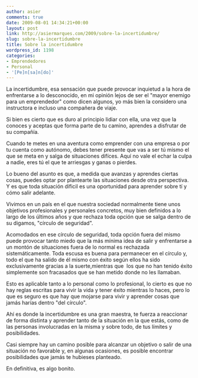 ```yaml
---
author: asier
comments: true
date: 2009-08-01 14:34:21+00:00
layout: post
link: http://asiermarques.com/2009/sobre-la-incertidumbre/
slug: sobre-la-incertidumbre
title: Sobre la incertidumbre
wordpress_id: 1198
categories:
- Emprendedores
- Personal
- '[Pe]n[sa]n[do]'
---
```


La incertidumbre, esa sensación que puede provocar inquietud a la hora de enfrentarse a lo desconocido, en mi opinión lejos de ser el "mayor enemigo para un emprendedor" como dicen algunos, yo más bien la considero una instructora e incluso una compañera de viaje.

Si bien es cierto que es duro al principio lidiar con ella, una vez que la conoces y aceptas que forma parte de tu camino, aprendes a disfrutar de su compañía.

Cuando te metes en una aventura como emprender con una empresa o por tu cuenta como autónomo, debes tener presente que vas a ser tú mismo el que se meta en y salga de situaciones difíces. Aquí no vale el echar la culpa a nadie, eres tú el que te arriesgas y ganas o pierdes.

Lo bueno del asunto es que, a medida que avanzas y aprendes ciertas cosas, puedes optar por plantearte las situaciones desde otra perspectiva. Y es que toda situación díficil es una oportunidad para aprender sobre tí y cómo salir adelante.

Vivimos en un país en el que nuestra sociedad normalmente tiene unos objetivos profesionales y personales concretos, muy bien definidos a lo largo de los últimos años y que rechaza toda opción que se salga dentro de su digamos, "círculo de seguridad".

Acomodados en ese círculo de seguridad, toda opción fuera del mismo puede provocar tanto miedo que la más mínima idea de salir y enfrentarse a un montón de situaciones fuera de lo normal es rechazada sistemáticamente. Toda escusa es buena para permanecer en el círculo y, todo el que ha salido de él mismo con éxito según ellos ha sido exclusivamente gracias a la suerte,mientras que  los que no han tenido éxito simplemente son fracasados que se han metido donde no les llamaban.

Esto es aplicable tanto a lo personal como lo profesional, lo cierto es que no hay reglas escritas para vivir la vida y tener éxito mientras lo haces, pero lo que es seguro es que hay que mojarse para vivir y aprender cosas que jamás harías dentro "del círculo".

Ahí es donde la incertidumbre es una gran maestra, te fuerza a reaccionar de forma distinta y aprender tanto de la situación en la que estás, como de las personas involucradas en la misma y sobre todo, de tus límites y posibilidades.

Casi siempre hay un camino posible para alcanzar un objetivo o salir de una situación no favorable y, en algunas ocasiones, es posible encontrar posibilidades que jamás te hubieses planteado.

En definitiva, es algo bonito.
